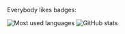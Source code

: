 Everybody likes badges:

![Most used languages](https://github-readme-stats.vercel.app/api/top-langs/?username=juergenhoetzel&layout=compact&show_icons=true&theme=dracula "Most used languages")
![GitHub stats](https://github-readme-stats.sabesansathananthan.vercel.app/api?username=juergenhoetzel&layout=compact&show_icons=true&hide_border=true&count_private=true&include_all_commits=true&theme=radical "GitHub stats")
